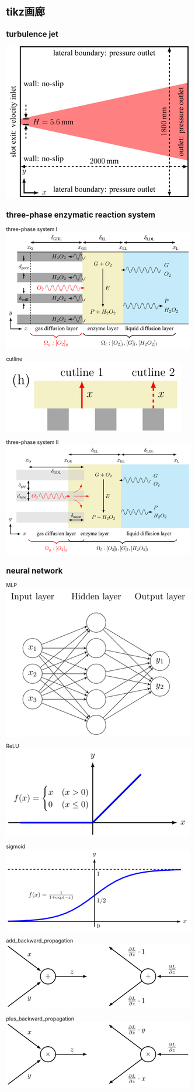 # tikz画廊

## turbulence jet

![turbulence jet](./turbulent_jet/main.svg)

## three-phase enzymatic reaction system

three-phase system I
![three-phase system I](./three-phase_system_I/main.svg)

cutline
![cutline](./three-phase_system_I/cutline.svg)

three-phase system II
![three-phase system II](./three-phase_system_II/main.svg)

## neural network

MLP
![MLP](./neural_network/MLP.svg)

ReLU
![ReLU](./neural_network/ReLU.svg)

sigmoid
![sigmoid](./neural_network/sigmoid.svg)

add_backward_propagation
![add_backward_propagation](./neural_network/add_backward_propagation.svg)

plus_backward_propagation
![plus_backward_propagation](./neural_network/plus_backward_propagation.svg)
